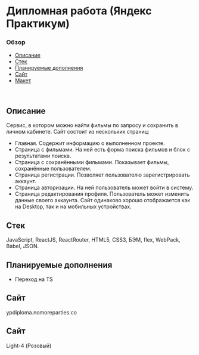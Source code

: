 # **Дипломная работа (Яндекс Практикум)**

### Обзор
* [Описание](#описание)
* [Стек](#стек)
* [Планируемые дополнения](#планируемые-дополнения)
* [Сайт](#сайт)
* [Макет](#макет)
<br>

## Описание

Сервис, в котором можно найти фильмы по запросу и сохранить в личном кабинете. 
Сайт состоит из нескольких страниц:
- Главная. Содержит информацию о выполненном проекте.
- Страница с фильмами. На ней есть форма поиска фильмов и блок с результатами поиска.
- Страница с сохранёнными фильмами. Показывает фильмы, сохранённые пользователем.
- Страница регистрации. Позволяет пользователю зарегистрировать аккаунт.
- Страница авторизации. На ней пользователь может войти в систему.
- Страница редактирования профиля. Пользователь может изменить данные своего аккаунта. 
Сайт одинаково хорошо отображается как на Desktop, так и на мобильных устройствах.

## Стек

JavaScript, ReactJS, ReactRouter, HTML5, CSS3, БЭМ, flex, WebPack, Babel, JSON.

## Планируемые дополнения
- Переход на TS

## Сайт
ypdiploma.nomoreparties.co

## Сайт
Light-4 (Розовый)